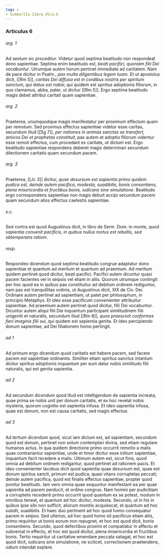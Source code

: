 ```yaml
---
tags : 
- Summa/IIa-IIæ/q.45/a.6
---
```


### Articulus 6

###### arg. 1
Ad sextum sic proceditur. Videtur quod septima beatitudo non respondeat dono sapientiae. Septima enim beatitudo est, *beati pacifici, quoniam filii Dei vocabuntur*. Utrumque autem horum pertinet immediate ad caritatem. Nam de pace dicitur in Psalm., *pax multa diligentibus legem tuam*. Et ut apostolus dicit, [[Rm 5]], *caritas Dei diffusa est in cordibus nostris per spiritum sanctum, qui datus est nobis*; qui quidem est spiritus adoptionis filiorum, in quo clamamus, abba, pater, ut dicitur [[Rm 5]]. Ergo septima beatitudo magis debet attribui caritati quam sapientiae.

###### arg. 2
Praeterea, unumquodque magis manifestatur per proximum effectum quam per remotum. Sed proximus effectus sapientiae videtur esse caritas, secundum illud [[Sg 7]], *per nationes in animas sanctas se transfert, amicos Dei et prophetas constituit*, pax autem et adoptio filiorum videntur esse remoti effectus, cum procedant ex caritate, ut dictum est. Ergo beatitudo sapientiae respondens deberet magis determinari secundum dilectionem caritatis quam secundum pacem.

###### arg. 3
Praeterea, [[Jc 3]] dicitur, *quae desursum est sapientia primo quidem pudica est, deinde autem pacifica, modesta, suadibilis, bonis consentiens, plena misericordia et fructibus bonis, iudicans sine simulatione*. Beatitudo ergo correspondens sapientiae non magis debuit accipi secundum pacem quam secundum alios effectus caelestis sapientiae.

###### s.c.
Sed contra est quod Augustinus dicit, in libro de Serm. Dom. in monte, quod *sapientia convenit pacificis, in quibus nullus motus est rebellis, sed obtemperans rationi*.

###### resp.
Respondeo dicendum quod septima beatitudo congrue adaptatur dono sapientiae et quantum ad meritum et quantum ad praemium. Ad meritum quidem pertinet quod dicitur, beati pacifici. Pacifici autem dicuntur quasi pacem facientes vel in seipsis vel etiam in aliis. Quorum utrumque contingit per hoc quod ea in quibus pax constituitur ad debitum ordinem rediguntur, nam pax est tranquillitas ordinis, ut Augustinus dicit, XIX de Civ. Dei. Ordinare autem pertinet ad sapientiam; ut patet per philosophum, in principio Metaphys. Et ideo esse pacificum convenienter attribuitur sapientiae. Ad praemium autem pertinet quod dicitur, filii Dei vocabuntur. Dicuntur autem aliqui filii Dei inquantum participant similitudinem filii unigeniti et naturalis, secundum illud [[Rm 8]], *quos praescivit conformes fieri imaginis filii sui*, qui quidem est sapientia genita. Et ideo percipiendo donum sapientiae, ad Dei filiationem homo pertingit.

###### ad 1
Ad primum ergo dicendum quod caritatis est habere pacem, sed facere pacem est sapientiae ordinantis. Similiter etiam spiritus sanctus intantum dicitur spiritus adoptionis inquantum per eum datur nobis similitudo filii naturalis, qui est genita sapientia.

###### ad 2
Ad secundum dicendum quod illud est intelligendum de sapientia increata, quae prima se nobis unit per donum caritatis, et ex hoc revelat nobis mysteria, quorum cognitio est sapientia infusa. Et ideo sapientia infusa, quae est donum, non est causa caritatis, sed magis effectus.

###### ad 3
Ad tertium dicendum quod, sicut iam dictum est, ad sapientiam, secundum quod est donum, pertinet non solum contemplari divina, sed etiam regulare humanos actus. In qua quidem directione primo occurrit remotio a malis quae contrariantur sapientiae, unde et timor dicitur esse initium sapientiae, inquantum facit recedere a malis. Ultimum autem est, sicut finis, quod omnia ad debitum ordinem redigantur, quod pertinet ad rationem pacis. Et ideo convenienter Iacobus dicit quod sapientia quae desursum est, quae est donum spiritus sancti, primum est pudica, quasi vitans corruptelas peccati; deinde autem pacifica, quod est finalis effectus sapientiae, propter quod ponitur beatitudo. Iam vero omnia quae sequuntur manifestant ea per quae sapientia ad pacem perducit, et ordine congruo. Nam homini per pudicitiam a corruptelis recedenti primo occurrit quod quantum ex se potest, modum in omnibus teneat, et quantum ad hoc dicitur, modesta. Secundo, ut in his in quibus ipse sibi non sufficit, aliorum monitis acquiescat, et quantum ad hoc subdit, suadibilis. Et haec duo pertinent ad hoc quod homo consequatur pacem in seipso. Sed ulterius, ad hoc quod homo sit pacificus etiam aliis, primo requiritur ut bonis eorum non repugnet, et hoc est quod dicit, bonis consentiens. Secundo, quod defectibus proximi et compatiatur in affectu et subveniat in effectu, et hoc est quod dicitur, plena misericordia et fructibus bonis. Tertio requiritur ut caritative emendare peccata satagat, et hoc est quod dicit, iudicans sine simulatione, ne scilicet, correctionem praetendens, odium intendat explere.

